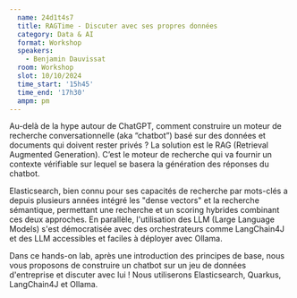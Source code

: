 ```yaml
---
  name: 24d1t4s7
  title: RAGTime - Discuter avec ses propres données
  category: Data & AI
  format: Workshop
  speakers: 
    - Benjamin Dauvissat
  room: Workshop
  slot: 10/10/2024
  time_start: '15h45'
  time_end: '17h30'
  ampm: pm
---
```

Au-delà de la hype autour de ChatGPT, comment construire un moteur de recherche conversationnelle (aka “chatbot”) basé sur des données et documents qui doivent rester privés ? La solution est le RAG (Retrieval Augmented Generation). C’est le moteur de recherche qui va fournir un contexte vérifiable sur lequel se basera la génération des réponses du chatbot.

Elasticsearch, bien connu pour ses capacités de recherche par mots-clés a depuis plusieurs années intégré les "dense vectors" et la recherche sémantique, permettant une recherche et un scoring hybrides combinant ces deux approches. En parallèle, l'utilisation des LLM (Large Language Models) s'est démocratisée avec des orchestrateurs comme LangChain4J et des LLM accessibles et faciles à déployer avec Ollama.

Dans ce hands-on lab, après une introduction des principes de base, nous vous proposons de construire un chatbot sur un jeu de données d'entreprise et discuter avec lui ! Nous utiliserons Elasticsearch, Quarkus, LangChain4J et Ollama.
